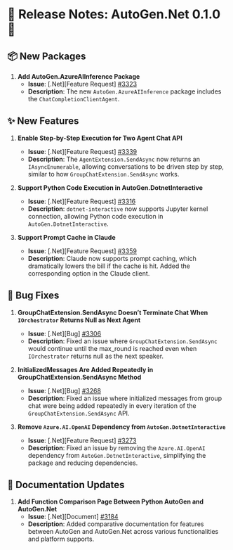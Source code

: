 # 🎉 Release Notes: AutoGen.Net 0.1.0 🎉

## 📦 New Packages

1. **Add AutoGen.AzureAIInference Package**
   - **Issue**: [.Net][Feature Request] [#3323](https://github.com/SuperDappAI/superdappstudio/issues/3323)
   - **Description**: The new `AutoGen.AzureAIInference` package includes the `ChatCompletionClientAgent`.

## ✨ New Features

1. **Enable Step-by-Step Execution for Two Agent Chat API**
   - **Issue**: [.Net][Feature Request] [#3339](https://github.com/SuperDappAI/superdappstudio/issues/3339)
   - **Description**: The `AgentExtension.SendAsync` now returns an `IAsyncEnumerable`, allowing conversations to be driven step by step, similar to how `GroupChatExtension.SendAsync` works.

2. **Support Python Code Execution in AutoGen.DotnetInteractive**
   - **Issue**: [.Net][Feature Request] [#3316](https://github.com/SuperDappAI/superdappstudio/issues/3316)
   - **Description**: `dotnet-interactive` now supports Jupyter kernel connection, allowing Python code execution in `AutoGen.DotnetInteractive`.

3. **Support Prompt Cache in Claude**
   - **Issue**: [.Net][Feature Request] [#3359](https://github.com/SuperDappAI/superdappstudio/issues/3359)
   - **Description**: Claude now supports prompt caching, which dramatically lowers the bill if the cache is hit. Added the corresponding option in the Claude client.

## 🐛 Bug Fixes

1. **GroupChatExtension.SendAsync Doesn’t Terminate Chat When `IOrchestrator` Returns Null as Next Agent**
   - **Issue**: [.Net][Bug] [#3306](https://github.com/SuperDappAI/superdappstudio/issues/3306)
   - **Description**: Fixed an issue where `GroupChatExtension.SendAsync` would continue until the max_round is reached even when `IOrchestrator` returns null as the next speaker.

2. **InitializedMessages Are Added Repeatedly in GroupChatExtension.SendAsync Method**
   - **Issue**: [.Net][Bug] [#3268](https://github.com/SuperDappAI/superdappstudio/issues/3268)
   - **Description**: Fixed an issue where initialized messages from group chat were being added repeatedly in every iteration of the `GroupChatExtension.SendAsync` API.

3. **Remove `Azure.AI.OpenAI` Dependency from `AutoGen.DotnetInteractive`**
   - **Issue**: [.Net][Feature Request] [#3273](https://github.com/SuperDappAI/superdappstudio/issues/3273)
   - **Description**: Fixed an issue by removing the `Azure.AI.OpenAI` dependency from `AutoGen.DotnetInteractive`, simplifying the package and reducing dependencies.

## 📄 Documentation Updates

1. **Add Function Comparison Page Between Python AutoGen and AutoGen.Net**
   - **Issue**: [.Net][Document] [#3184](https://github.com/SuperDappAI/superdappstudio/issues/3184)
   - **Description**: Added comparative documentation for features between AutoGen and AutoGen.Net across various functionalities and platform supports.